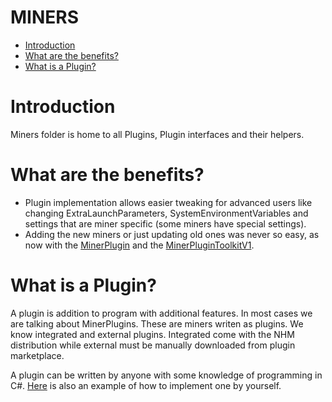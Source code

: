 # MINERS

- [Introduction](#introduction)
- [What are the benefits?](#benefits)
- [What is a Plugin?](#plugin)

# <a name="introduction"></a> Introduction

Miners folder is home to all Plugins, Plugin interfaces and their helpers.

# <a name="benefits"></a> What are the benefits?

- Plugin implementation allows easier tweaking for advanced users like changing ExtraLaunchParameters, SystemEnvironmentVariables and settings that are miner specific (some miners have special settings).
- Adding the new miners or just updating old ones was never so easy, as now with the [MinerPlugin](MinerPlugin) and the [MinerPluginToolkitV1](MinerPluginToolkitV1).

# <a name="plugin"></a> What is a Plugin?

A plugin is addition to program with additional features. In most cases we are talking about MinerPlugins. These are miners writen as plugins. We know integrated and external plugins. 
Integrated come with the NHM distribution while external must be manually downloaded from plugin marketplace.

A plugin can be written by anyone with some knowledge of programming in C#.
[Here](#example) is also an example of how to implement one by yourself.
